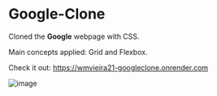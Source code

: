 # Google-Clone

Cloned the <strong>Google</strong> webpage with CSS.

Main concepts applied: Grid and Flexbox.


Check it out: https://wmvieira21-googleclone.onrender.com



![image](https://user-images.githubusercontent.com/90009567/235316794-f52e7184-d6ff-480d-97ac-09cc16530290.png)
